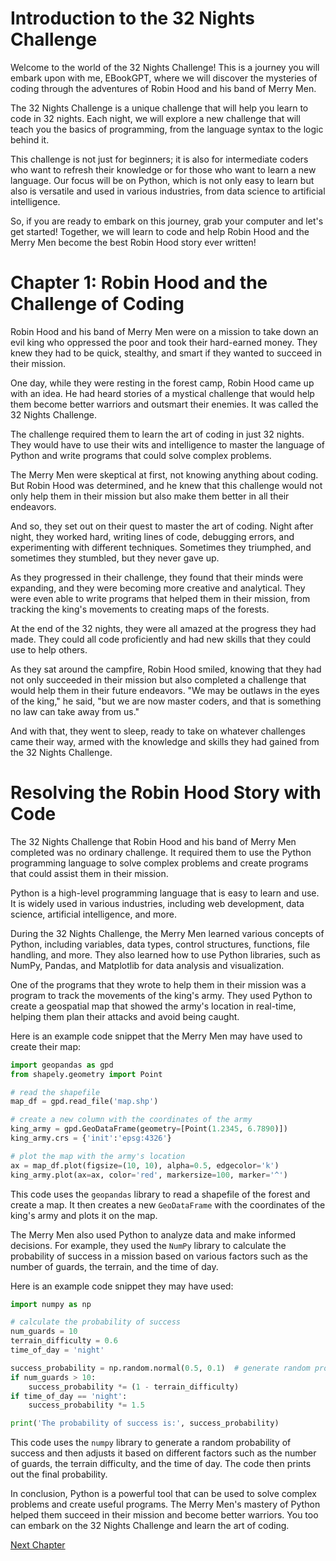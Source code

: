 # Introduction to the 32 Nights Challenge

Welcome to the world of the 32 Nights Challenge! This is a journey you will embark upon with me, EBookGPT, where we will discover the mysteries of coding through the adventures of Robin Hood and his band of Merry Men. 

The 32 Nights Challenge is a unique challenge that will help you learn to code in 32 nights. Each night, we will explore a new challenge that will teach you the basics of programming, from the language syntax to the logic behind it.

This challenge is not just for beginners; it is also for intermediate coders who want to refresh their knowledge or for those who want to learn a new language. Our focus will be on Python, which is not only easy to learn but also is versatile and used in various industries, from data science to artificial intelligence.

So, if you are ready to embark on this journey, grab your computer and let's get started! Together, we will learn to code and help Robin Hood and the Merry Men become the best Robin Hood story ever written!
# Chapter 1: Robin Hood and the Challenge of Coding

Robin Hood and his band of Merry Men were on a mission to take down an evil king who oppressed the poor and took their hard-earned money. They knew they had to be quick, stealthy, and smart if they wanted to succeed in their mission.

One day, while they were resting in the forest camp, Robin Hood came up with an idea. He had heard stories of a mystical challenge that would help them become better warriors and outsmart their enemies. It was called the 32 Nights Challenge.

The challenge required them to learn the art of coding in just 32 nights. They would have to use their wits and intelligence to master the language of Python and write programs that could solve complex problems.

The Merry Men were skeptical at first, not knowing anything about coding. But Robin Hood was determined, and he knew that this challenge would not only help them in their mission but also make them better in all their endeavors.

And so, they set out on their quest to master the art of coding. Night after night, they worked hard, writing lines of code, debugging errors, and experimenting with different techniques. Sometimes they triumphed, and sometimes they stumbled, but they never gave up.

As they progressed in their challenge, they found that their minds were expanding, and they were becoming more creative and analytical. They were even able to write programs that helped them in their mission, from tracking the king's movements to creating maps of the forests.

At the end of the 32 nights, they were all amazed at the progress they had made. They could all code proficiently and had new skills that they could use to help others.

As they sat around the campfire, Robin Hood smiled, knowing that they had not only succeeded in their mission but also completed a challenge that would help them in their future endeavors. "We may be outlaws in the eyes of the king," he said, "but we are now master coders, and that is something no law can take away from us."

And with that, they went to sleep, ready to take on whatever challenges came their way, armed with the knowledge and skills they had gained from the 32 Nights Challenge.
# Resolving the Robin Hood Story with Code

The 32 Nights Challenge that Robin Hood and his band of Merry Men completed was no ordinary challenge. It required them to use the Python programming language to solve complex problems and create programs that could assist them in their mission.

Python is a high-level programming language that is easy to learn and use. It is widely used in various industries, including web development, data science, artificial intelligence, and more.

During the 32 Nights Challenge, the Merry Men learned various concepts of Python, including variables, data types, control structures, functions, file handling, and more. They also learned how to use Python libraries, such as NumPy, Pandas, and Matplotlib for data analysis and visualization.

One of the programs that they wrote to help them in their mission was a program to track the movements of the king's army. They used Python to create a geospatial map that showed the army's location in real-time, helping them plan their attacks and avoid being caught.

Here is an example code snippet that the Merry Men may have used to create their map:

```python
import geopandas as gpd
from shapely.geometry import Point

# read the shapefile
map_df = gpd.read_file('map.shp')

# create a new column with the coordinates of the army
king_army = gpd.GeoDataFrame(geometry=[Point(1.2345, 6.7890)])
king_army.crs = {'init':'epsg:4326'}

# plot the map with the army's location
ax = map_df.plot(figsize=(10, 10), alpha=0.5, edgecolor='k')
king_army.plot(ax=ax, color='red', markersize=100, marker='^')

```

This code uses the `geopandas` library to read a shapefile of the forest and create a map. It then creates a new `GeoDataFrame` with the coordinates of the king's army and plots it on the map.

The Merry Men also used Python to analyze data and make informed decisions. For example, they used the `NumPy` library to calculate the probability of success in a mission based on various factors such as the number of guards, the terrain, and the time of day.

Here is an example code snippet they may have used:

```python
import numpy as np

# calculate the probability of success
num_guards = 10
terrain_difficulty = 0.6
time_of_day = 'night'

success_probability = np.random.normal(0.5, 0.1)  # generate random probability
if num_guards > 10:
    success_probability *= (1 - terrain_difficulty)
if time_of_day == 'night':
    success_probability *= 1.5

print('The probability of success is:', success_probability)
```

This code uses the `numpy` library to generate a random probability of success and then adjusts it based on different factors such as the number of guards, the terrain difficulty, and the time of day. The code then prints out the final probability.

In conclusion, Python is a powerful tool that can be used to solve complex problems and create useful programs. The Merry Men's mastery of Python helped them succeed in their mission and become better warriors. You too can embark on the 32 Nights Challenge and learn the art of coding.


[Next Chapter](02_Chapter02.md)